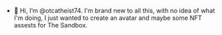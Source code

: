 - 👋 Hi, I’m @otcatheist74.  I'm brand new to all this, with no idea of what I'm doing, I just wanted to create an avatar and maybe some NFT assests for The Sandbox.

<!---
otcatheist74/otcatheist74 is a ✨ special ✨ repository because its `README.md` (this file) appears on your GitHub profile.
You can click the Preview link to take a look at your changes.
--->
